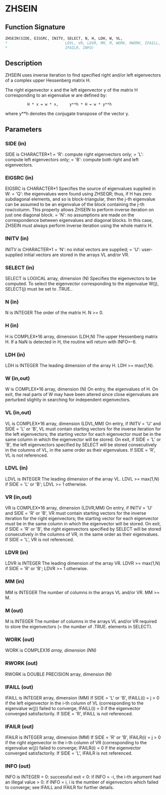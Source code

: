 # ZHSEIN

## Function Signature

```fortran
ZHSEIN(SIDE, EIGSRC, INITV, SELECT, N, H, LDH, W, VL,
*                          LDVL, VR, LDVR, MM, M, WORK, RWORK, IFAILL,
*                          IFAILR, INFO)
```

## Description


 ZHSEIN uses inverse iteration to find specified right and/or left
 eigenvectors of a complex upper Hessenberg matrix H.

 The right eigenvector x and the left eigenvector y of the matrix H
 corresponding to an eigenvalue w are defined by:

              H * x = w * x,     y**h * H = w * y**h

 where y**h denotes the conjugate transpose of the vector y.

## Parameters

### SIDE (in)

SIDE is CHARACTER*1 = 'R': compute right eigenvectors only; = 'L': compute left eigenvectors only; = 'B': compute both right and left eigenvectors.

### EIGSRC (in)

EIGSRC is CHARACTER*1 Specifies the source of eigenvalues supplied in W: = 'Q': the eigenvalues were found using ZHSEQR; thus, if H has zero subdiagonal elements, and so is block-triangular, then the j-th eigenvalue can be assumed to be an eigenvalue of the block containing the j-th row/column. This property allows ZHSEIN to perform inverse iteration on just one diagonal block. = 'N': no assumptions are made on the correspondence between eigenvalues and diagonal blocks. In this case, ZHSEIN must always perform inverse iteration using the whole matrix H.

### INITV (in)

INITV is CHARACTER*1 = 'N': no initial vectors are supplied; = 'U': user-supplied initial vectors are stored in the arrays VL and/or VR.

### SELECT (in)

SELECT is LOGICAL array, dimension (N) Specifies the eigenvectors to be computed. To select the eigenvector corresponding to the eigenvalue W(j), SELECT(j) must be set to .TRUE..

### N (in)

N is INTEGER The order of the matrix H. N >= 0.

### H (in)

H is COMPLEX*16 array, dimension (LDH,N) The upper Hessenberg matrix H. If a NaN is detected in H, the routine will return with INFO=-6.

### LDH (in)

LDH is INTEGER The leading dimension of the array H. LDH >= max(1,N).

### W (in,out)

W is COMPLEX*16 array, dimension (N) On entry, the eigenvalues of H. On exit, the real parts of W may have been altered since close eigenvalues are perturbed slightly in searching for independent eigenvectors.

### VL (in,out)

VL is COMPLEX*16 array, dimension (LDVL,MM) On entry, if INITV = 'U' and SIDE = 'L' or 'B', VL must contain starting vectors for the inverse iteration for the left eigenvectors; the starting vector for each eigenvector must be in the same column in which the eigenvector will be stored. On exit, if SIDE = 'L' or 'B', the left eigenvectors specified by SELECT will be stored consecutively in the columns of VL, in the same order as their eigenvalues. If SIDE = 'R', VL is not referenced.

### LDVL (in)

LDVL is INTEGER The leading dimension of the array VL. LDVL >= max(1,N) if SIDE = 'L' or 'B'; LDVL >= 1 otherwise.

### VR (in,out)

VR is COMPLEX*16 array, dimension (LDVR,MM) On entry, if INITV = 'U' and SIDE = 'R' or 'B', VR must contain starting vectors for the inverse iteration for the right eigenvectors; the starting vector for each eigenvector must be in the same column in which the eigenvector will be stored. On exit, if SIDE = 'R' or 'B', the right eigenvectors specified by SELECT will be stored consecutively in the columns of VR, in the same order as their eigenvalues. If SIDE = 'L', VR is not referenced.

### LDVR (in)

LDVR is INTEGER The leading dimension of the array VR. LDVR >= max(1,N) if SIDE = 'R' or 'B'; LDVR >= 1 otherwise.

### MM (in)

MM is INTEGER The number of columns in the arrays VL and/or VR. MM >= M.

### M (out)

M is INTEGER The number of columns in the arrays VL and/or VR required to store the eigenvectors (= the number of .TRUE. elements in SELECT).

### WORK (out)

WORK is COMPLEX*16 array, dimension (N*N)

### RWORK (out)

RWORK is DOUBLE PRECISION array, dimension (N)

### IFAILL (out)

IFAILL is INTEGER array, dimension (MM) If SIDE = 'L' or 'B', IFAILL(i) = j > 0 if the left eigenvector in the i-th column of VL (corresponding to the eigenvalue w(j)) failed to converge; IFAILL(i) = 0 if the eigenvector converged satisfactorily. If SIDE = 'R', IFAILL is not referenced.

### IFAILR (out)

IFAILR is INTEGER array, dimension (MM) If SIDE = 'R' or 'B', IFAILR(i) = j > 0 if the right eigenvector in the i-th column of VR (corresponding to the eigenvalue w(j)) failed to converge; IFAILR(i) = 0 if the eigenvector converged satisfactorily. If SIDE = 'L', IFAILR is not referenced.

### INFO (out)

INFO is INTEGER = 0: successful exit < 0: if INFO = -i, the i-th argument had an illegal value > 0: if INFO = i, i is the number of eigenvectors which failed to converge; see IFAILL and IFAILR for further details.

